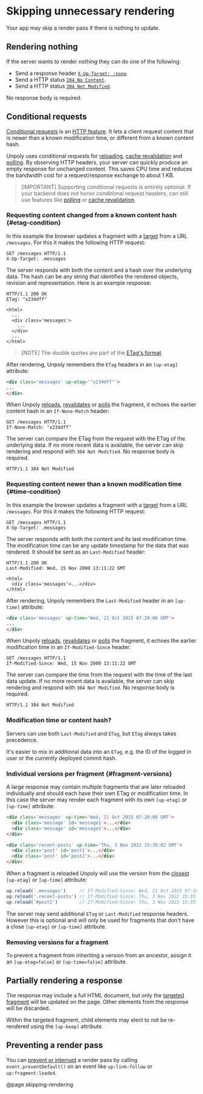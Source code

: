 Skipping unnecessary rendering
==============================

Your app may skip a render pass if there is nothing to update.


Rendering nothing
-----------------

If the server wants to render nothing they can do one of the following:

- Send a response header [`X-Up-Target: :none`](/X-Up-Target).
- Send a HTTP status [`204 No Content`](https://developer.mozilla.org/en-US/docs/Web/HTTP/Status/204).
- Send a HTTP status [`304 Not Modified`](https://developer.mozilla.org/en-US/docs/Web/HTTP/Status/304).

No response body is required.

Conditional requests
--------------------

[Conditional requests]((https://developer.mozilla.org/en-US/docs/Web/HTTP/Conditional_requests)) is an [HTTP feature](https://datatracker.ietf.org/doc/html/rfc7232).
It lets a client request content that is newer than a known modification time, or different from a known content hash.

Unpoly uses conditional requests for [reloading](/up.reload), [cache revalidation](/caching#revalidating) and [polling](/up-poll).
By observing HTTP headers, your server can quickly produce an empty response for unchanged content.
This saves CPU time and reduces the bandwidth cost for a
request/response exchange to about 1 KB.

> [IMPORTANT]
> Supporting conditional requests is entirely optional.
> If your backend does not honor conditional request headers, can still use features like [polling](/up-poll) or [cache revalidation](/caching#revalidating).


### Requesting content changed from a known content hash {#etag-condition}

In this example the browser updates a fragment with a [target](/targeting-fragments) from a URL `/messages`. For this it makes the following HTTP request:

```http
GET /messages HTTP/1.1
X-Up-Target: .messages
```

The server responds with both the content and a hash over the underlying data. The hash can be any string that identifies the rendered objects, revision and representation. Here is an example response:

```http
HTTP/1.1 200 OK
ETag: "x234dff"

<html>
  ...
  <div class='messages'>
    ...
  </div>
  ...  
</html>
```

> [NOTE]
> The double quotes are part of the [ETag's format](https://developer.mozilla.org/en-US/docs/Web/HTTP/Headers/ETag).

After rendering, Unpoly remembers the `ETag` headers in an `[up-etag]` attribute:

```html
<div class='messages' up-etag='"x234dff"'>
...
</div>
```

When Unpoly [reloads](/up.reload), [revalidates](/caching#revalidating) or [polls](/up-poll) the fragment, it echoes the earlier content hash in an `If-None-Match` header:

```http
GET /messages HTTP/1.1
If-None-Match: "x234dff"
```

The server can compare the ETag from the request with the ETag of the underlying data.
If no more recent data is available, the server can skip rendering and
respond with `304 Not Modified`. No response body is required.

```http
HTTP/1.1 304 Not Modified
```


### Requesting content newer than a known modification time {#time-condition}

In this example the browser updates a fragment with a [target](/targeting-fragments) from a URL `/messages`. For this it makes the following HTTP request:

```http
GET /messages HTTP/1.1
X-Up-Target: .messages
```

The server responds with both the content and its last modification time. The modification time can be any update timestamp for the data that was rendered. It should be sent as an `Last-Modified` header:

```http
HTTP/1.1 200 OK
Last-Modified: Wed, 15 Nov 2000 13:11:22 GMT

<html>
  <div class='messages'>...</div>
</html>
```

After rendering, Unpoly remembers the `Last-Modified` header in an `[up-time]` attribute:

```html
<div class='messages' up-time='Wed, 21 Oct 2015 07:28:00 GMT'>
...
</div>
```

When Unpoly [reloads](/up.reload), [revalidates](/caching#revalidating) or [polls](/up-poll) the fragment, it echoes the earlier modification time in an `If-Modified-Since` header:

```http
GET /messages HTTP/1.1
If-Modified-Since: Wed, 15 Nov 2000 13:11:22 GMT
```

The server can compare the time from the request with the time of the last data update.
If no more recent data is available, the server can skip rendering and
respond with `304 Not Modified`. No response body is required.

```http
HTTP/1.1 304 Not Modified
```


### Modification time or content hash?

Servers can use both `Last-Modified` and `ETag`, but `ETag` always takes precedence.

It's easier to mix in additional data into an `ETag`, e.g. the ID of the logged in user or the currently deployed commit hash.


### Individual versions per fragment {#fragment-versions}

A large response may contain multiple fragments that are later reloaded individually
and should each have their own ETag or modification time. In this case the server may render each fragment
with its own `[up-etag]` or `[up-time]` attribute:

```html
<div class='messages' up-time='Wed, 21 Oct 2015 07:28:00 GMT'>
  <div class='message' id='message1'>...</div>
  <div class='message' id='message2'>...</div>
</div>

<div class='recent-posts' up-time='Thu, 3 Nov 2022 15:35:02 GMT'>
  <div class='post' id='post1'>...</div>
  <div class='post' id='post2'>...</div>
</div>
```

When a fragment is reloaded Unpoly will use the version from the [closest](https://developer.mozilla.org/en-US/docs/Web/API/Element/closest)
`[up-etag]` or `[up-time]` attribute:

```js
up.reload('.messages')     // If-Modified-Since: Wed, 21 Oct 2015 07:28:00 GMT
up.reload('.recent-posts') // If-Modified-Since: Thu, 3 Nov 2022 15:35:02 GMT
up.reload('#post1')        // If-Modified-Since: Thu, 3 Nov 2022 15:35:02 GMT
```

The server may send additional `ETag` or `Last-Modified` response headers. However this is optional and will only be used for fragments that don't have a close `[up-etag]` or `[up-time]` attribute.


### Removing versions for a fragment

To prevent a fragment from inheriting a version from an ancestor, assign it an `[up-etag=false]` or `[up-time=false]` attribute. 


## Partially rendering a response

The response may include a full HTML document, but only the [targeted fragment](/targeting-fragments)
will be updated on the page. Other elements from the response will be discarded.

Within the targeted fragment, child elements may elect to not be re-rendered using the `[up-keep]` attribute.


## Preventing a render pass

You can [prevent or interrupt](/render-hooks#preventing-a-render-pass) a render pass by calling `event.preventDefault()` on an event like `up:link:follow` or `up:fragment:loaded`.


@page skipping-rendering
